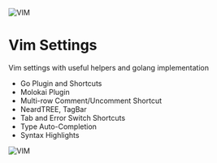![VIM](https://cdn.iconscout.com/public/images/icon/free/png-128/vim-company-brand-logo-3a071bb2196648f2-128x128.png)
# Vim Settings
Vim settings with useful helpers and golang implementation

* Go Plugin and Shortcuts
* Molokai Plugin
* Multi-row Comment/Uncomment Shortcut
* NeardTREE, TagBar
* Tab and Error Switch Shortcuts
* Type Auto-Completion
* Syntax Highlights

![VIM]("https://github.com/code-badger/vim-settings/blob/master/ui_sample.png")
